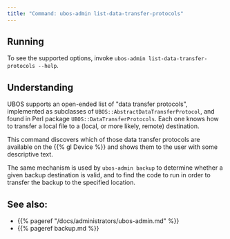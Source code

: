 ```yaml
---
title: "Command: ubos-admin list-data-transfer-protocols"
---
```


## Running

To see the supported options, invoke ``ubos-admin list-data-transfer-protocols --help``.

## Understanding

UBOS supports an open-ended list of "data transfer protocols", implemented as subclasses
of ``UBOS::AbstractDataTransferProtocol``, and found in Perl package
``UBOS::DataTransferProtocols``. Each one knows how to transfer a local file to
a (local, or more likely, remote) destination.

This command discovers which of those data transfer protocols are available on the
{{% gl Device %}} and shows them to the user with some descriptive text.

The same mechanism is used by ``ubos-admin backup`` to determine whether a given
backup destination is valid, and to find the code to run in order to transfer
the backup to the specified location.

## See also:

* {{% pageref "/docs/administrators/ubos-admin.md" %}}
* {{% pageref backup.md %}}
